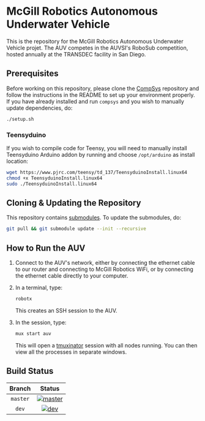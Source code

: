 # McGill Robotics Autonomous Underwater Vehicle

This is the repository for the McGill Robotics Autonomous Underwater Vehicle
projet. The AUV competes in the AUVSI's RoboSub competition, hosted annually
at the TRANSDEC facility in San Diego.

## Prerequisites

Before working on this repository, please clone the [CompSys](https://github.com/mcgill-robotics/compsys)
repository and follow the instructions in the README to set up your environment
properly. If you have already installed and run `compsys` and you wish to manually update dependencies, do:

```bash
./setup.sh
```

### Teensyduino

If you wish to compile code for Teensy, you will need to manually install
Teensyduino Arduino addon by running and choose `/opt/arduino` as install
location:

```bash
wget https://www.pjrc.com/teensy/td_137/TeensyduinoInstall.linux64
chmod +x TeensyduinoInstall.linux64
sudo ./TeensyduinoInstall.linux64
```

## Cloning & Updating the Repository

This repository contains [submodules](https://git-scm.com/book/en/v2/Git-Tools-Submodules).
To update the submodules, do:

```bash
git pull && git submodule update --init --recursive
```

## How to Run the AUV

1. Connect to the AUV's network, either by connecting the ethernet cable to our
router and connecting to McGill Robotics WiFi, or by connecting the ethernet
cable directly to your computer.
2. In a terminal, type:

   ```bash
   robotx
   ```

   This creates an SSH session to the AUV.
3. In the session, type:

   ```bash
   mux start auv
   ```

   This will open a [tmuxinator](https://github.com/tmuxinator/tmuxinator)
   session with all nodes running. You can then view all the processes in
   separate windows.

## Build Status

[master]: http://dev.mcgillrobotics.com/buildStatus/icon?job=auv_master
[master url]: http://dev.mcgillrobotics.com/job/auv_master

[dev]: http://dev.mcgillrobotics.com/buildStatus/icon?job=auv_dev
[dev url]: http://dev.mcgillrobotics.com/job/auv_dev

| Branch   | Status                  |
|:--------:|:-----------------------:|
| `master` | [![master]][master url] |
| `dev`    | [![dev]][dev url]       |

